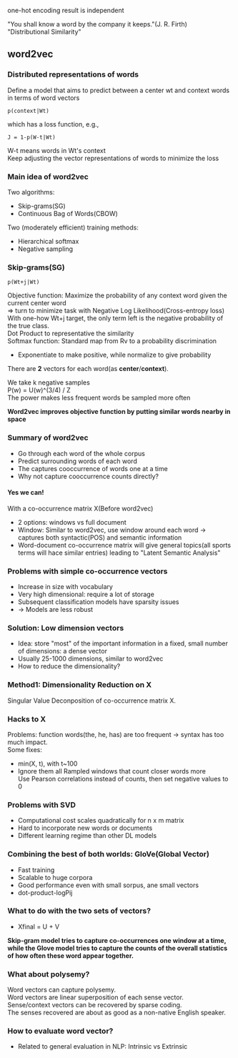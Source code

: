 one-hot encoding result is independent  
  
"You shall know a word by the company it keeps."(J. R. Firth)    
"Distributional Similarity"    

## word2vec
### Distributed representations of words
Define a model that aims to predict between a center wt and context words in terms of word vectors  

	p(context|Wt)  

which has a loss function, e.g.,   
	    
	J = 1-p(W-t|Wt)   

W-t means words in Wt's context    
Keep adjusting the vector representations of words to minimize the loss   

### Main idea of word2vec
Two algorithms:   
    
+ Skip-grams(SG)
+ Continuous Bag of Words(CBOW)
    
Two (moderately efficient) training methods:
   
+ Hierarchical softmax
+ Negative sampling

### Skip-grams(SG)

	p(Wt+j|Wt)   

Objective function: Maximize the probability of any context word given the current center word    
=> turn to minimize task with Negative Log Likelihood(Cross-entropy loss)   
With one-how Wt+j target, the only term left is the negative probability of the true class.    
Dot Product to representative the similarity   
Softmax function: Standard map from Rv to a probability discrimination   
+ Exponentiate to make positive, while normalize to give probability
   
There are **2** vectors for each word(as **center**/**context**).    

We take k negative samples    
P(w) = U(w)^(3/4) / Z    
The power makes less frequent words be sampled more often    

**Word2vec improves objective function by putting similar words nearby in space**    

### Summary of word2vec
+ Go through each word of the whole corpus
+ Predict surrounding words of each word
+ The captures cooccurrence of words one at a time
+ Why not capture cooccurrence counts directly?
#### Yes we can!
With a co-occurrence matrix X(Before word2vec)
+ 2 options: windows vs full document
+ Window: Similar to word2vec, use window around each word -> captures both syntactic(POS) and semantic information
+ Word-document co-occurrence matrix will give general topics(all sports terms will hace similar entries) leading to "Latent Semantic Analysis"

### Problems with simple co-occurrence vectors
+ Increase in size with vocabulary
+ Very high dimensional: require a lot of storage
+ Subsequent classification models have sparsity issues
+ -> Models are less robust

### Solution: Low dimension	vectors
+ Idea: store "most" of the important information in a fixed, small number of dimensions: a dense vector
+ Usually 25-1000 dimensions, similar to word2vec
+ How to reduce the dimensionality?

### Method1: Dimensionality Reduction on X
Singular Value Deconposition of co-occurrence matrix X.     

### Hacks to X
Problems: function words(the, he, has) are too frequent -> syntax has too much impact.    
Some fixes:    
+ min(X, t), with t~100
+ Ignore them all
Rampled windows that count closer words more    
Use Pearson correlations instead of counts, then set negative values to 0    

### Problems with SVD
+ Computational cost scales quadratically for n x m matrix    
+ Hard to incorporate new words or documents
+ Different learning regime than other DL models

### Combining the best of both worlds: GloVe(Global Vector)
+ Fast training
+ Scalable to huge corpora
+ Good performance even with small sorpus, ane small vectors
+ dot-product-logPij

### What to do with the two sets of vectors?
+ Xfinal = U + V

**Skip-gram model tries to capture co-occurrences one window at a time, while the Glove model tries to capture the counts of the overall statistics of how often these word appear together.**    

### What about polysemy?
Word vectors can capture polysemy.        
Word vectors are linear superposition of each sense vector.    
Sense/context vectors can be recovered by sparse coding.    
The senses recovered are about as good as a non-native English speaker.    
### How to evaluate word vector?
+ Related to general evaluation in NLP: Intrinsic vs Extrinsic
